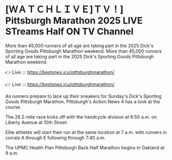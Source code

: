 # [ＷＡＴＣＨＬＩＶＥ]ＴＶ！] Pittsburgh Marathon 2025 LIVE STreams Half ON TV Channel 

More than 45,000 runners of all age are taking part in the 2025 Dick's Sporting Goods Pittsburgh Marathon weekend. More than 45,000 runners of all age are taking part in the 2025 Dick's Sporting Goods Pittsburgh Marathon weekend.

👉 Live ::: https://bestones.icu/pittsburghmarathon/

👉 Live ::: https://bestones.icu/pittsburghmarathon/

As runners prepare to lace up their sneakers for Sunday's Dick's Sporting Goods Pittsburgh Marathon, Pittsburgh's Action News 4 has a look at the course.

The 26.2-mile race kicks off with the handcycle division at 6:50 a.m. on Liberty Avenue at 10th Street.

Elite athletes will start their run at the same location at 7 a.m. with runners in corrals A through E following through 7:40 a.m.

The UPMC Health Plan Pittsburgh Back Half Marathon begins in Oakland at 9 a.m.
